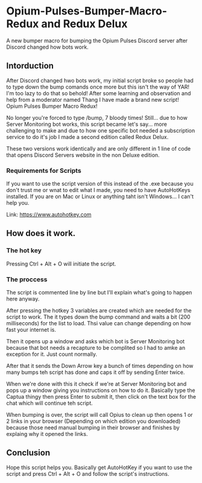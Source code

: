 # Opium-Pulses-Bumper-Macro-Redux and Redux Delux
A new bumper macro for bumping the Opium Pulses Discord server after Discord changed how bots work.

## Intorduction
After Discord changed hwo bots work, my initial script broke so people had to type down the bump comands once more but this isn't the way of YAR! I'm too lazy to do that so behold! After some learning and observation and help from a moderator named Thang I have made a brand new script! Opium Pulses Bumper Macro Redux!

No longer you're forced to type /bump, 7 bloody times! Still... due to how Server Monitoring bot works, this script became let's say... more challenging to make and due to how one specific bot needed a subscription service to do it's job I made a second edition called Redux Delux.

These two versions work identically and are only different in 1 line of code that opens Discord Servers website in the non Deluxe edition.

### Requirements for Scripts
If you want to use the script version of this instead of the .exe because you don't trust me or wnat to edit what I made, you need to have AutoHotKeys installed. If you are on Mac or Linux or anything taht isn't Windows... I can't help you.

Link: https://www.autohotkey.com

## How does it work.

### The hot key
Pressing Ctrl + Alt + O will initiate the script.

### The proccess
The script is commented line by line but I'll explain what's going to happen here anyway.

After pressing the hotkey 3 variables are created which are needed for the script to work. The it types down the bump command and waits a bit (200 milliseconds) for the list to load. Thsi value can change depending on how fast your internet is.

Then it opens up a window and asks which bot is Server Monitoring bot because that bot needs a recapture to be complited so I had to amke an exception for it. Just count normally.

After that it sends the Down Arrow key a bunch of times depending on how many bumps teh script has done and caps it off by sending Enter twice.

When we're done with this it check if we're at Server Monitoring bot and pops up a window giving you instructions on how to do it. Basically type the Captua thingy then press Enter to submit it, then click on the text box for the chat which will continue teh script.

When bumping is over, the script will call Opius to clean up then opens 1 or 2 links in your browser (Depending on which edition you downloaded) because those need manual bumping in their browser and finishes by explaing why it opened the links.

## Conclusion
Hope this script helps you. Basically get AutoHotKey if you want to use the script and press Ctrl + Alt + O and follow the script's instructions.
